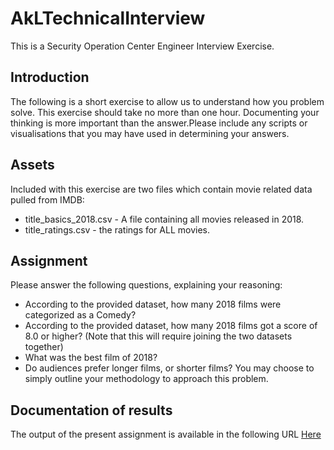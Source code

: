 # AkLTechnicalInterview
This is a Security Operation Center Engineer Interview Exercise.
## Introduction
The following is a short exercise to allow us to understand how you problem solve.  This exercise should take no more than one  hour.  Documenting your thinking is more important than the answer.Please include any scripts or visualisations that you may have used in determining your answers.
## Assets
Included with this exercise are two files which contain movie related data pulled from IMDB:
- title_basics_2018.csv - A file containing all movies released in 2018.
- title_ratings.csv - the ratings for ALL movies.

## Assignment
Please answer the following questions, explaining your reasoning:
- According to the provided dataset, how many 2018 films were categorized as a Comedy? 
- According to the provided dataset, how many 2018 films got a score of 8.0 or higher?  (Note that this will require joining the two datasets together)
- What was the best film of 2018?
- Do audiences prefer longer films, or shorter films?  You may choose to simply outline your methodology to approach this problem.

## Documentation of results
The output of the present assignment is available in the following URL [Here](https://github.com/KaiserinDerWelt/AkLTechnicalInterview/blob/KaiserinDerWelt-patch-1/ResultsSOCEng.pdf)

